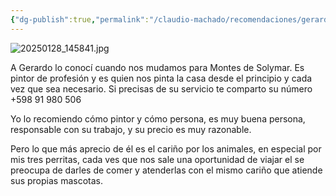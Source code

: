 ```yaml
---
{"dg-publish":true,"permalink":"/claudio-machado/recomendaciones/gerardo-mi-amigo-y-vecino/"}
---
```



![20250128_145841.jpg](/img/user/Personal/Im%C3%A1genes/20250128_145841.jpg)

A Gerardo lo conocí cuando nos mudamos para Montes de Solymar. Es pintor de profesión y es quien nos pinta la casa desde el principio y cada vez que sea necesario. Si precisas de su servicio te comparto su número +598 91 980 506 

Yo lo recomiendo cómo pintor y cómo persona, es muy buena persona, responsable con su trabajo, y su precio es muy razonable.

Pero lo que más aprecio de él es el cariño por los animales, en especial por mis tres perritas, cada ves que nos sale una oportunidad de viajar el se preocupa de darles de comer y atenderlas con el mismo cariño que atiende sus propias mascotas.

